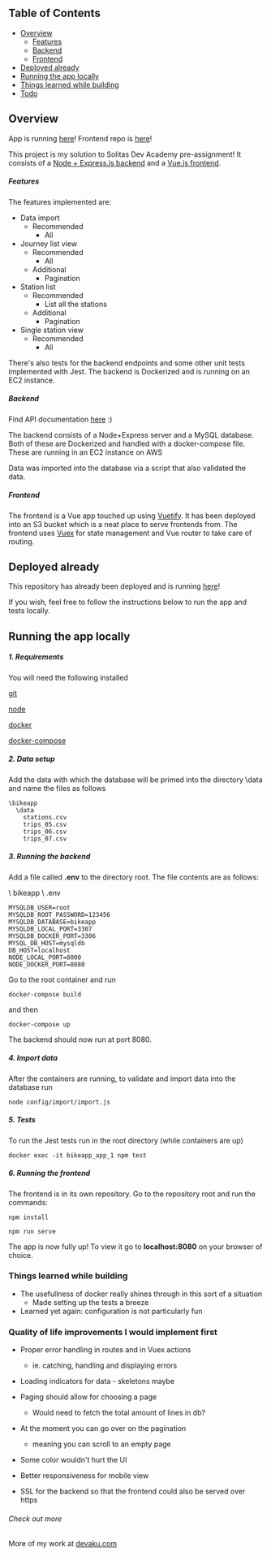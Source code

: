 ## Table of Contents
* [Overview](#overview)
  * [Features](#features)
  * [Backend](#backend)
  * [Frontend](#frontend)
* [Deployed already](#deployed-already)
* [Running the app locally](#running-the-app)
* [Things learned while building](#things-learned-while-building)
* [Todo](#quality-of-life-improvements-i-would-implement-first)


## Overview
App is running [here](http://bikeapp.s3-website-us-east-1.amazonaws.com/#/stations)!
Frontend repo is [here](https://github.com/akukettunen/bikeapp-front)!

This project is my solution to Solitas Dev Academy pre-assignment! It consists of a [Node + Express.js backend](https://github.com/akukettunen/bikeapp) and a [Vue.js frontend](https://github.com/akukettunen/bikeapp-front).

##### Features
The features implemented are:
* Data import
  * Recommended
    * All
* Journey list view
  * Recommended
    * All
  * Additional
    * Pagination
* Station list
  * Recommended
    * List all the stations
  * Additional
    * Pagination
* Single station view
  * Recommended
    * All

There's also tests for the backend endpoints and some other unit tests implemented with Jest. The backend is Dockerized and is running on an EC2 instance. 

##### Backend
Find API documentation [here](http://ec2-52-71-12-254.compute-1.amazonaws.com:6060/docs/) :)

The backend consists of a Node+Express server and a MySQL database. Both of these are Dockerized and handled with a docker-compose file. These are running in an EC2 instance on AWS

Data was imported into the database via a script that also validated the data.

##### Frontend
The frontend is a Vue app touched up using [Vuetify](https://vuetifyjs.com/en/). It has been deployed into an S3 bucket which is a neat place to serve frontends from. The frontend uses [Vuex](https://vuex.vuejs.org/) for state management and Vue router to take care of routing.

## Deployed already
This repository has already been deployed and is running [here](http://bikeapp.s3-website-us-east-1.amazonaws.com/#/stations)!

If you wish, feel free to follow the instructions below to run the app and tests locally.

## Running the app locally

##### 1. Requirements
You will need the following installed

[git](https://git-scm.com/book/en/v2/Getting-Started-Installing-Git)

[node](https://nodejs.org/en/)

[docker](https://docs.docker.com/get-docker/)

[docker-compose](https://docker-docs.netlify.app/compose/install/)

##### 2. Data setup
Add the data with which the database will be primed into the directory \data and name the files as follows
```
\bikeapp
  \data
    stations.csv
    trips_05.csv
    trips_06.csv
    trips_07.csv
```
##### 3. Running the backend
Add a file called **.env** to the directory root. The file contents are as follows:

\ bikeapp \ .env
```
MYSQLDB_USER=root
MYSQLDB_ROOT_PASSWORD=123456
MYSQLDB_DATABASE=bikeapp
MYSQLDB_LOCAL_PORT=3307
MYSQLDB_DOCKER_PORT=3306
MYSQL_DB_HOST=mysqldb
DB_HOST=localhost
NODE_LOCAL_PORT=8000
NODE_DOCKER_PORT=8080
```
Go to the root container and run
```
docker-compose build
````
and then
```
docker-compose up
```

The backend should now run at port 8080.

##### 4. Import data
After the containers are running, to validate and import data into the database run
```
node config/import/import.js
```

##### 5. Tests
To run the Jest tests run in the root directory (while containers are up)

```
docker exec -it bikeapp_app_1 npm test
```

##### 6. Running the frontend
The frontend is in its own repository. Go to the repository root and run the commands:
```
npm install
```
```
npm run serve
```

The app is now fully up! To view it go to **localhost:8080** on your browser of choice.

### Things learned while building
* The usefullness of docker really shines through in this sort of a situation
  * Made setting up the tests a breeze
* Learned yet again: configuration is not particularly fun

### Quality of life improvements I would implement first
* Proper error handling in routes and in Vuex actions
  - ie. catching, handling and displaying errors

* Loading indicators for data - skeletons maybe

* Paging should allow for choosing a page
  * Would need to fetch the total amount of lines in db?

* At the moment you can go over on the pagination
   - meaning you can scroll to an empty page

* Some color wouldn't hurt the UI

* Better responsiveness for mobile view

* SSL for the backend so that the frontend could also be served over https

###### Check out more

More of my work at [devaku.com](https://devaku.com)